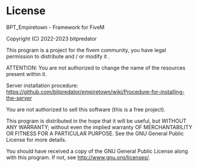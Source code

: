 # License 

BPT_Empiretown - Framework for FiveM

Copyright (C) 2022-2023 bitpredator

This program is a project for the fivem community, you have legal permission to distribute and / or modify it .

ATTENTION: You are not authorized to change the name of the resources present within it.

Server installation procedure: https://github.com/bitpredator/empiretown/wiki/Procedure-for-installing-the-server

You are not authorized to sell this software (this is a free project).

This program is distributed in the hope that it will be useful, but WITHOUT ANY WARRANTY; without even the implied warranty OF MERCHANTABILITY OR FITNESS FOR A PARTICULAR PURPOSE. See the GNU General Public License for more details.

You should have received a copy of the GNU General Public License along with this program. If not, see http://www.gnu.org/licenses/.
